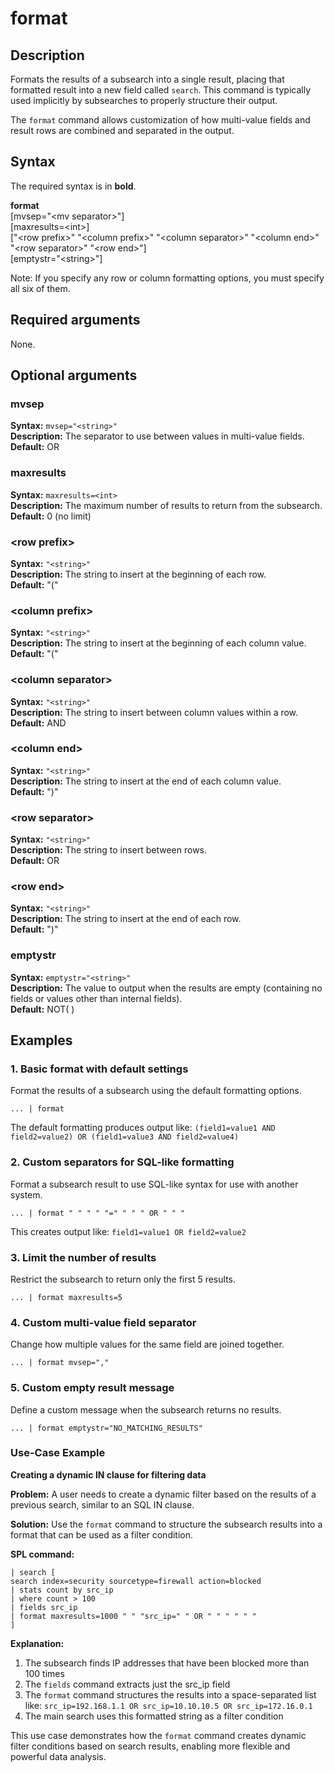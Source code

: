 # format

## Description

Formats the results of a subsearch into a single result, placing that formatted result into a new field called `search`. This command is typically used implicitly by subsearches to properly structure their output.

The `format` command allows customization of how multi-value fields and result rows are combined and separated in the output.

## Syntax

The required syntax is in **bold**.

**format** \
[mvsep="\<mv separator>"] \
[maxresults=\<int>] \
["\<row prefix>" "\<column prefix>" "\<column separator>" "\<column end>" "\<row separator>" "\<row end>"] \
[emptystr="\<string>"]

Note: If you specify any row or column formatting options, you must specify all six of them.

## Required arguments

None.

## Optional arguments

### mvsep

**Syntax:** `mvsep="<string>"` \
**Description:** The separator to use between values in multi-value fields. \
**Default:** OR

### maxresults

**Syntax:** `maxresults=<int>` \
**Description:** The maximum number of results to return from the subsearch. \
**Default:** 0 (no limit)

### \<row prefix>

**Syntax:** `"<string>"` \
**Description:** The string to insert at the beginning of each row. \
**Default:** "("

### \<column prefix>

**Syntax:** `"<string>"` \
**Description:** The string to insert at the beginning of each column value. \
**Default:** "("

### \<column separator>

**Syntax:** `"<string>"` \
**Description:** The string to insert between column values within a row. \
**Default:** AND

### \<column end>

**Syntax:** `"<string>"` \
**Description:** The string to insert at the end of each column value. \
**Default:** ")"

### \<row separator>

**Syntax:** `"<string>"` \
**Description:** The string to insert between rows. \
**Default:** OR

### \<row end>

**Syntax:** `"<string>"` \
**Description:** The string to insert at the end of each row. \
**Default:** ")"

### emptystr

**Syntax:** `emptystr="<string>"` \
**Description:** The value to output when the results are empty (containing no fields or values other than internal fields). \
**Default:** NOT( )

## Examples

### 1. Basic format with default settings

Format the results of a subsearch using the default formatting options.
```
... | format
```

The default formatting produces output like: `(field1=value1 AND field2=value2) OR (field1=value3 AND field2=value4)`

### 2. Custom separators for SQL-like formatting

Format a subsearch result to use SQL-like syntax for use with another system.
```
... | format " " " " "=" " " " OR " " "
```

This creates output like: `field1=value1 OR field2=value2`

### 3. Limit the number of results

Restrict the subsearch to return only the first 5 results.
```
... | format maxresults=5
```

### 4. Custom multi-value field separator

Change how multiple values for the same field are joined together.
```
... | format mvsep=","
```

### 5. Custom empty result message

Define a custom message when the subsearch returns no results.
```
... | format emptystr="NO_MATCHING_RESULTS"
```

### Use-Case Example

**Creating a dynamic IN clause for filtering data**

**Problem:** A user needs to create a dynamic filter based on the results of a previous search, similar to an SQL IN clause.

**Solution:** Use the `format` command to structure the subsearch results into a format that can be used as a filter condition.

**SPL command:**
```
| search [
search index=security sourcetype=firewall action=blocked
| stats count by src_ip
| where count > 100
| fields src_ip
| format maxresults=1000 " " "src_ip=" " OR " " " " " "
]
```
**Explanation:**
1. The subsearch finds IP addresses that have been blocked more than 100 times
2. The `fields` command extracts just the src_ip field
3. The `format` command structures the results into a space-separated list like: `src_ip=192.168.1.1 OR src_ip=10.10.10.5 OR src_ip=172.16.0.1`
4. The main search uses this formatted string as a filter condition

This use case demonstrates how the `format` command creates dynamic filter conditions based on search results, enabling more flexible and powerful data analysis.